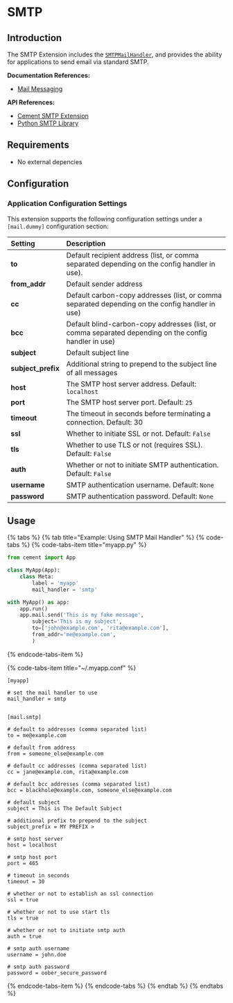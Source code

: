 # SMTP

## Introduction

The SMTP Extension includes the [`SMTPMailHandler`](https://cement.readthedocs.io/en/3.0/api/ext/ext_smtp/#cement.ext.ext_smtp.SMTPMailHandler), and provides the ability for applications to send email via standard SMTP.

**Documentation References:**

* [Mail Messaging](../core-foundation/mail-messaging.md)

**API References:**

* [Cement SMTP Extension](https://cement.readthedocs.io/en/3.0/api/ext/ext_smtp)
* [Python SMTP Library](https://docs.python.org/3/library/smtplib.html)

## Requirements

* No external depencies

## Configuration

### Application Configuration Settings

This extension supports the following configuration settings under a `[mail.dummy]` configuration section:

| **Setting** | **Description** |
| :--- | :--- |
| **to** | Default recipient address \(list, or comma separated depending on the config handler in use\). |
| **from\_addr** | Default sender address |
| **cc** | Default carbon-copy addresses \(list, or comma separated depending on the config handler in use\) |
| **bcc** | Default blind-carbon-copy addresses \(list, or comma separated depending on the config handler in use\) |
| **subject** | Default subject line |
| **subject\_prefix** | Additional string to prepend to the subject line of all messages |
| **host** | The SMTP host server address. Default: `localhost` |
| **port** | The SMTP host server port. Default: `25` |
| **timeout** | The timeout in seconds before terminating a connection. Default: 30 |
| **ssl** | Whether to initiate SSL or not. Default: `False` |
| **tls** | Whether to use TLS or not \(requires SSL\). Default: `False` |
| **auth** | Whether or not to initiate SMTP authentication. Default: `False` |
| **username** | SMTP authentication username. Default: `None` |
| **password** | SMTP authentication password. Default: `None` |

## Usage

{% tabs %}
{% tab title="Example: Using SMTP Mail Handler" %}
{% code-tabs %}
{% code-tabs-item title="myapp.py" %}
```python
from cement import App

class MyApp(App):
    class Meta:
        label = 'myapp'
        mail_handler = 'smtp'

with MyApp() as app:
    app.run()
    app.mail.send('This is my fake message',
        subject='This is my subject',
        to=['john@example.com', 'rita@example.com'],
        from_addr='me@example.com',
        )
```
{% endcode-tabs-item %}

{% code-tabs-item title="~/.myapp.conf" %}
```
[myapp]

# set the mail handler to use
mail_handler = smtp


[mail.smtp]

# default to addresses (comma separated list)
to = me@example.com

# default from address
from = someone_else@example.com

# default cc addresses (comma separated list)
cc = jane@example.com, rita@example.com

# default bcc addresses (comma separated list)
bcc = blackhole@example.com, someone_else@example.com

# default subject
subject = This is The Default Subject

# additional prefix to prepend to the subject
subject_prefix = MY PREFIX >

# smtp host server
host = localhost

# smtp host port
port = 465

# timeout in seconds
timeout = 30

# whether or not to establish an ssl connection
ssl = true

# whether or not to use start tls
tls = true

# whether or not to initiate smtp auth
auth = true

# smtp auth username
username = john.doe

# smtp auth password
password = oober_secure_password
```
{% endcode-tabs-item %}
{% endcode-tabs %}
{% endtab %}
{% endtabs %}

